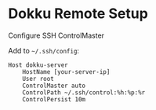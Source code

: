 # Dokku Remote Setup

 Configure SSH ControlMaster

Add to `~/.ssh/config`:

```
Host dokku-server
    HostName [your-server-ip]
    User root
    ControlMaster auto
    ControlPath ~/.ssh/control:%h:%p:%r
    ControlPersist 10m
```
